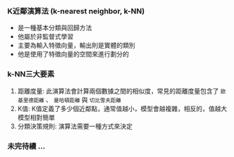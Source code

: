 ### K近鄰演算法 (k-nearest neighbor, k-NN)
- 是一種基本分類與回歸方法
- 他屬於非監督式學習
- 主要為輸入特徵向量，輸出則是實體的類別
- 他是使用了特徵向量的空間來進行劃分的

### k-NN三大要素
1. 距離度量: 此演算法會計算兩個數據之間的相似度，常見的距離度量包含了 `歐基里德距離` 、 `曼哈頓距離` 與 `切比雪夫距離`
2. K值: K值定義了多少個近鄰點，通常值越小，模型會越複雜，相反的，值越大模型相對簡單
3. 分類決策規則: 演算法需要一種方式來決定




### 未完待續 ...